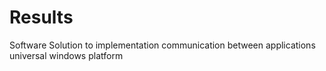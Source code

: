 # Results
Software Solution to implementation communication between applications universal windows platform
